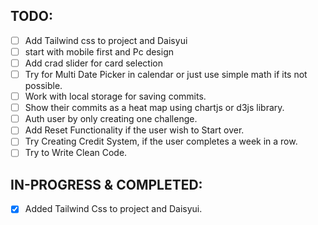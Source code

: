 ## TODO:

- [ ] Add Tailwind css to project and Daisyui
- [ ] start with mobile first and Pc design
- [ ] Add crad slider for card selection
- [ ] Try for Multi Date Picker in calendar or just use simple math if its not possible.
- [ ] Work with local storage for saving commits.
- [ ] Show their commits as a heat map using chartjs or d3js library.
- [ ] Auth user by only creating one challenge.
- [ ] Add Reset Functionality if the user wish to Start over.
- [ ] Try Creating Credit System, if the user completes a week in a row.
- [ ] Try to Write Clean Code.

## IN-PROGRESS & COMPLETED:

- [x] Added Tailwind Css to project and Daisyui.
